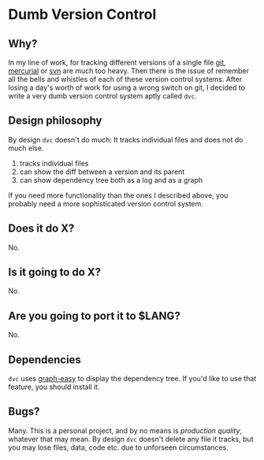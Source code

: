 # Dumb Version Control

## Why?

In my line of work, for tracking different versions of a single
file [git][1], [mercurial][2] or [svn][3] are much too heavy.
Then there is the issue of remember all the bells and whistles
of each of these version control systems.  After losing a day's
worth of work for using a wrong switch on git, I decided to write
a very dumb version control system aptly called `dvc`.

## Design philosophy

By design `dvc` doesn't do much: It tracks individual files 
and does not do much else.

1. tracks individual files
2. can show the diff between a version and its parent
3. can show dependency tree both as a log and as a graph

If you need more functionality than the ones I described above,
you probably need a more sophisticated version control system.

## Does it do X? 

No.

## Is it going to do X?

No.

## Are you going to port it to $LANG?

No.

## Dependencies

`dvc` uses [graph-easy][4] to display the dependency tree.  If you'd like
to use that feature, you should install it.

## Bugs?

Many. This is a personal project, and by no means is *production quality*,
whatever that may mean.  By design `dvc` doesn't delete any file it tracks,
but you may lose files, data, code etc. due to unforseen circumstances.

[1]: https://git-scm.com/
[2]: https://www.mercurial-scm.org/
[3]: https://subversion.apache.org/
[4]: http://bloodgate.com/perl/graph/manual/
